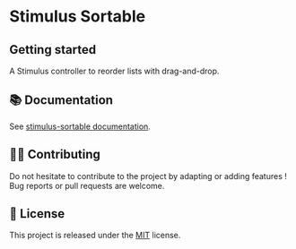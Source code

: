 # Stimulus Sortable

## Getting started

A Stimulus controller to reorder lists with drag-and-drop.

## 📚 Documentation

See [stimulus-sortable documentation](https://www.stimulus-components.com/docs/stimulus-sortable/).

## 👷‍♂️ Contributing

Do not hesitate to contribute to the project by adapting or adding features ! Bug reports or pull requests are welcome.

## 📝 License

This project is released under the [MIT](http://opensource.org/licenses/MIT) license.
